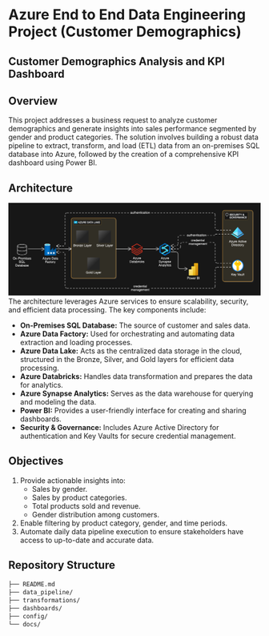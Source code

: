 # Azure End to End Data Engineering Project (Customer Demographics)
## Customer Demographics Analysis and KPI Dashboard

## Overview
This project addresses a business request to analyze customer demographics and generate insights into sales performance segmented by gender and product categories. The solution involves building a robust data pipeline to extract, transform, and load (ETL) data from an on-premises SQL database into Azure, followed by the creation of a comprehensive KPI dashboard using Power BI.

## Architecture

![Architecture](ArchitectureDiagram.png)
The architecture leverages Azure services to ensure scalability, security, and efficient data processing. The key components include:
- **On-Premises SQL Database:** The source of customer and sales data.
- **Azure Data Factory:** Used for orchestrating and automating data extraction and loading processes.
- **Azure Data Lake:** Acts as the centralized data storage in the cloud, structured in the Bronze, Silver, and Gold layers for efficient data processing.
- **Azure Databricks:** Handles data transformation and prepares the data for analytics.
- **Azure Synapse Analytics:** Serves as the data warehouse for querying and modeling the data.
- **Power BI:** Provides a user-friendly interface for creating and sharing dashboards.
- **Security & Governance:** Includes Azure Active Directory for authentication and Key Vaults for secure credential management.


## Objectives
1. Provide actionable insights into:
   - Sales by gender.
   - Sales by product categories.
   - Total products sold and revenue.
   - Gender distribution among customers.
2. Enable filtering by product category, gender, and time periods.
3. Automate daily data pipeline execution to ensure stakeholders have access to up-to-date and accurate data.

## Repository Structure
```text
├── README.md          
├── data_pipeline/     
├── transformations/   
├── dashboards/        
├── config/            
└── docs/              
